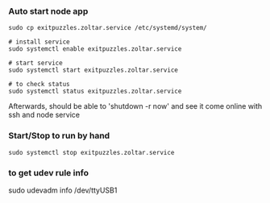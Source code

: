 ### Auto start node app
```
sudo cp exitpuzzles.zoltar.service /etc/systemd/system/

# install service
sudo systemctl enable exitpuzzles.zoltar.service

# start service
sudo systemctl start exitpuzzles.zoltar.service

# to check status
sudo systemctl status exitpuzzles.zoltar.service

```

Afterwards, should be able to 'shutdown -r now' and see it come online with ssh and node service

### Start/Stop to run by hand
```
sudo systemctl stop exitpuzzles.zoltar.service
```

### to get udev rule info 
sudo udevadm info /dev/ttyUSB1